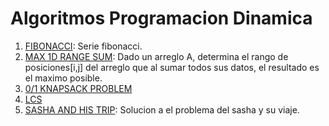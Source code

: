 # Algoritmos Programacion Dinamica

1. [FIBONACCI](/Scripts/main54.cpp): Serie fibonacci.
2. [MAX 1D RANGE SUM](/Scripts/main51.cpp): Dado un arreglo A, determina el rango de posiciones[i,j] del arreglo que al sumar todos sus datos, el resultado es el maximo posible.
3. [0/1 KNAPSACK PROBLEM](/Scripts/main52.cpp) 
4. [LCS](/Scripts/main53.cpp) 
5. [SASHA AND HIS TRIP](/Scripts/main55.cpp): Solucion a el problema del sasha y su viaje.
